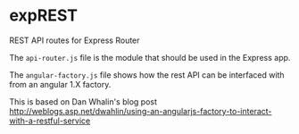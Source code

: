 # expREST
REST API routes for Express Router

The `api-router.js` file is the module that should be used in the Express app.

The `angular-factory.js` file shows how the rest API can be interfaced with from an angular 1.X factory. 

This is based on Dan Whalin's blog post http://weblogs.asp.net/dwahlin/using-an-angularjs-factory-to-interact-with-a-restful-service

